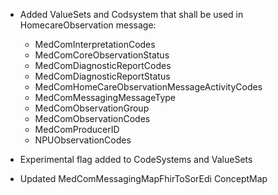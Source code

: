 * Added ValueSets and Codsystem that shall be used in HomecareObservation message:
    * MedComInterpretationCodes
    * MedComCoreObservationStatus
    * MedComDiagnosticReportCodes
    * MedComDiagnosticReportStatus
    * MedComHomeCareObservationMessageActivityCodes
    * MedComMessagingMessageType
    * MedComObservationGroup
    * MedComObservationCodes
    * MedComProducerID
    * NPUObservationCodes 

* Experimental flag added to CodeSystems and ValueSets
* Updated MedComMessagingMapFhirToSorEdi ConceptMap
